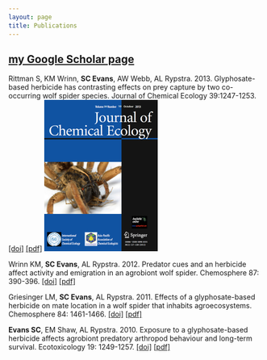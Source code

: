 ```yaml
---
layout: page
title: Publications
---
```


## [my Google Scholar page](http://scholar.google.com/citations?hl=en&user=1uLTMjgAAAAJ)

Rittman S, KM Wrinn, **SC Evans**, AW Webb, AL Rypstra. 2013. Glyphosate-based herbicide has contrasting effects on prey capture by two co-occurring wolf spider species. Journal of Chemical Ecology 39:1247-1253. [[doi]](http://link.springer.com/article/10.1007%2Fs10886-013-0353-5) [[pdf]]({{url}}/pdfs/Rittman-et-al-2013-JChemEcol.pdf) ![](https://raw.githubusercontent.com/scevans/scevans.github.io/master/images/jchemecol-oct2013cover.jpg)

Wrinn KM, **SC Evans**, AL Rypstra. 2012. Predator cues and an herbicide affect activity and emigration in an agrobiont wolf spider. Chemosphere 87: 390-396. [[doi]](http://www.sciencedirect.com/science/article/pii/S0045653511013993) [[pdf]]({{url}}/pdfs/Wrinn-et-al-2012-Chemosphere.pdf)

Griesinger LM, **SC Evans**, AL Rypstra. 2011. Effects of a glyphosate-based herbicide on mate location in a wolf spider that inhabits agroecosystems. Chemosphere 84: 1461-1466. [[doi]](http://www.sciencedirect.com/science/article/pii/S0045653511004498) [[pdf]]({{url}}/pdfs/Griesinger-et-al-2011-Chemosphere.pdf)

**Evans SC**, EM Shaw, AL Rypstra. 2010. Exposure to a glyphosate-based herbicide affects agrobiont predatory arthropod behaviour and long-term survival. Ecotoxicology 19: 1249-1257. [[doi]](http://link.springer.com/article/10.1007%2Fs10646-010-0509-9) [[pdf]]({{url}}/pdfs/Evans-et-al-2010-Ecotoxicology.pdf)